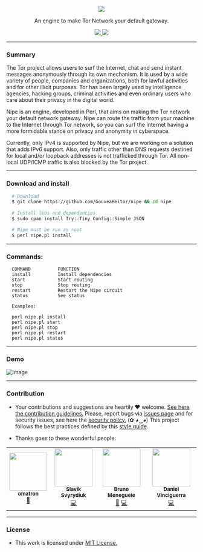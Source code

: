 <p align="center">
  <img src="https://heitorgouvea.me/images/projects/nipe/logo.png">
  <p align="center">An engine to make Tor Network your default gateway.</p>
  <p align="center">
    <a href="/LICENSE.md">
      <img src="https://img.shields.io/badge/license-MIT-blue.svg">
    </a>
    <a href="https://github.com/GouveaHeitor/nipe/releases">
      <img src="https://img.shields.io/badge/version-0.9.4-blue.svg">
    </a>
  </p>
</p>

---

### Summary

The Tor project allows users to surf the Internet, chat and send instant messages anonymously through its own mechanism. 
It is used by a wide variety of people, companies and organizations, both for lawful activities and for other illicit purposes. Tor has been largely used by intelligence agencies, hacking groups, criminal activities and even ordinary users who care about their privacy in the digital world.
  
Nipe is an engine, developed in Perl, that aims on making the Tor network your default network gateway. Nipe can route the traffic from your machine to the Internet through Tor network, so you can surf the Internet having a more formidable stance on privacy and anonymity in cyberspace.
  
Currently, only IPv4 is supported by Nipe, but we are working on a solution that adds IPv6 support. Also, 
only traffic other than DNS requests destined for local and/or loopback addresses is not trafficked through Tor. 
All non-local UDP/ICMP traffic is also blocked by the Tor project.

---

### Download and install

```bash
  # Download
  $ git clone https://github.com/GouveaHeitor/nipe && cd nipe
    
  # Install libs and dependencies
  $ sudo cpan install Try::Tiny Config::Simple JSON

  # Nipe must be run as root
  $ perl nipe.pl install
```
---

### Commands:
```
  COMMAND          FUNCTION
  install          Install dependencies
  start            Start routing
  stop             Stop routing
  restart          Restart the Nipe circuit
  status           See status

  Examples:

  perl nipe.pl install
  perl nipe.pl start
  perl nipe.pl stop
  perl nipe.pl restart
  perl nipe.pl status
```

---

### Demo

![Image](https://heitorgouvea.me/images/projects/nipe/demo.gif)

---

### Contribution

- Your contributions and suggestions are heartily ♥ welcome. [See here the contribution guidelines.](/.github/CONTRIBUTING.md) Please, report bugs via [issues page](https://github.com/GouveaHeitor/nipe/issues) and for security issues, see here the [security policy.](/SECURITY.md) (✿ ◕‿◕) This project follows the best practices defined by this [style guide](https://heitorgouvea.me/projects/perl-style-guide).

- Thanks goes to these wonderful people:

<table>
  <tr>
    <td align="center"><a href="https://github.com/omatron"><img src="https://avatars0.githubusercontent.com/u/24454511?v=4" width="100px;" alt=""/><br /><sub><b>omatron</b></sub></a><br /><a href="https://github.com/GouveaHeitor/nipe/commits?author=omatron" title="Documentation">📖</a></td>
    <td align="center"><a href="https://security.care/"><img src="https://avatars3.githubusercontent.com/u/233977?v=4" width="100px;" alt=""/><br /><sub><b>Slavik Svyrydiuk</b></sub></a><br /><a href="https://github.com/GouveaHeitor/nipe/commits?author=sv0" title="Code">💻</a></td>
    <td align="center"><a href="http://bmeneg.com"><img src="https://avatars2.githubusercontent.com/u/453611?v=4" width="100px;" alt=""/><br /><sub><b>Bruno Meneguele</b></sub></a><br /><a href="https://github.com/GouveaHeitor/nipe/commits?author=bmeneguele" title="Documentation">📖</a> <a href="https://github.com/GouveaHeitor/nipe/commits?author=bmeneguele" title="Code">💻</a></td>
    <td align="center"><a href="https://github.com/dvinciguerra"><img src="https://avatars0.githubusercontent.com/u/114177?v=4" width="100px;" alt=""/><br /><sub><b>Daniel Vinciguerra</b></sub></a><br /><a href="https://github.com/GouveaHeitor/nipe/commits?author=dvinciguerra" title="Code">💻</a></td>
  </tr>
</table>

---

### License

- This work is licensed under [MIT License.](/LICENSE.md)

